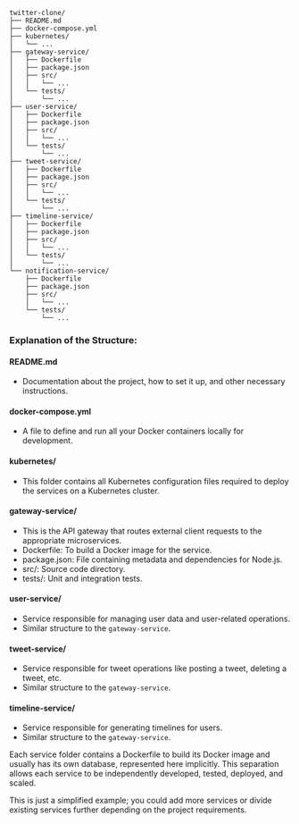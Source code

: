 
```
twitter-clone/
├── README.md
├── docker-compose.yml
├── kubernetes/
│   └── ...
├── gateway-service/
│   ├── Dockerfile
│   ├── package.json
│   ├── src/
│   │   └── ...
│   └── tests/
│       └── ...
├── user-service/
│   ├── Dockerfile
│   ├── package.json
│   ├── src/
│   │   └── ...
│   └── tests/
│       └── ...
├── tweet-service/
│   ├── Dockerfile
│   ├── package.json
│   ├── src/
│   │   └── ...
│   └── tests/
│       └── ...
├── timeline-service/
│   ├── Dockerfile
│   ├── package.json
│   ├── src/
│   │   └── ...
│   └── tests/
│       └── ...
└── notification-service/
    ├── Dockerfile
    ├── package.json
    ├── src/
    │   └── ...
    └── tests/
        └── ...
```


### Explanation of the Structure:

#### README.md
- Documentation about the project, how to set it up, and other necessary instructions.


#### docker-compose.yml
- A file to define and run all your Docker containers locally for development.


#### kubernetes/
- This folder contains all Kubernetes configuration files required to deploy the services on a Kubernetes cluster.


#### gateway-service/
- This is the API gateway that routes external client requests to the appropriate microservices.
- Dockerfile: To build a Docker image for the service.
- package.json: File containing metadata and dependencies for Node.js.
- src/: Source code directory.
- tests/: Unit and integration tests.


#### user-service/
- Service responsible for managing user data and user-related operations.
- Similar structure to the `gateway-service`.


#### tweet-service/
- Service responsible for tweet operations like posting a tweet, deleting a tweet, etc.
- Similar structure to the `gateway-service`.


#### timeline-service/
- Service responsible for generating timelines for users.
- Similar structure to the `gateway-service`.


Each service folder contains a Dockerfile to build its Docker image and usually has its own database, represented here implicitly. This separation allows each service to be independently developed, tested, deployed, and scaled.

This is just a simplified example; you could add more services or divide existing services further depending on the project requirements.